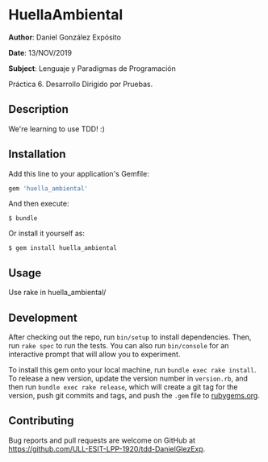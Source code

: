 # HuellaAmbiental
**Author**: Daniel González Expósito

**Date**: 13/NOV/2019

**Subject**: Lenguaje y Paradigmas de Programación

Práctica 6. Desarrollo Dirigido por Pruebas.

## Description

We're learning to use TDD! :)

## Installation

Add this line to your application's Gemfile:

```ruby
gem 'huella_ambiental'
```

And then execute:

    $ bundle

Or install it yourself as:

    $ gem install huella_ambiental

## Usage

Use rake in huella_ambiental/

## Development

After checking out the repo, run `bin/setup` to install dependencies. Then, run `rake spec` to run the tests. You can also run `bin/console` for an interactive prompt that will allow you to experiment.

To install this gem onto your local machine, run `bundle exec rake install`. To release a new version, update the version number in `version.rb`, and then run `bundle exec rake release`, which will create a git tag for the version, push git commits and tags, and push the `.gem` file to [rubygems.org](https://rubygems.org).

## Contributing

Bug reports and pull requests are welcome on GitHub at https://github.com/ULL-ESIT-LPP-1920/tdd-DanielGlezExp.
